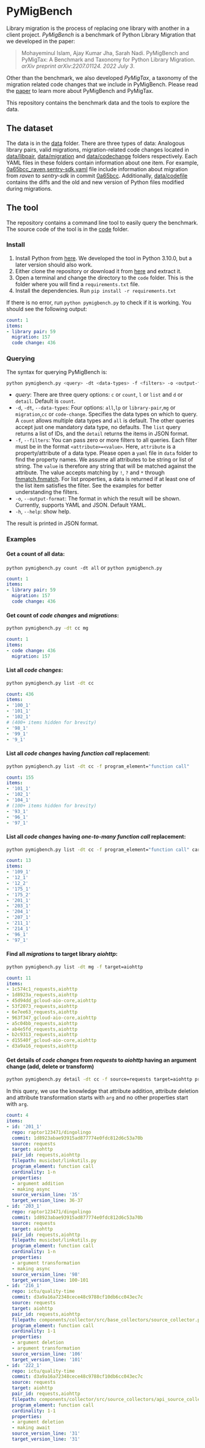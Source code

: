 # PyMigBench
Library migration is the process of replacing one library with another in a client project.
_PyMigBench_ is a benchmark of Python Library Migration that we developed in the paper:
> Mohayeminul Islam, Ajay Kumar Jha, Sarah Nadi.
> PyMigBench and PyMigTax: A Benchmark and Taxonomy for Python Library Migration.
> _arXiv preprint arXiv:2207.01124. 2022 July 3_.

Other than the benchmark, we also developed _PyMigTax_,
a taxonomy of the migration related code changes that we include in PyMigBench.
Please read the [paper](https://arxiv.org/abs/2207.01124) to learn more about PyMigBench and PyMigTax.

This repository contains the benchmark data and the tools to explore the data.


## The dataset
The data is in the [data](/../../tree/main/data) folder.
There are three types of data: Analogous library pairs, valid migrations, migration-related code changes located in 
[data/libpair](/../../tree/main/data/libpair), [data/migration](/../../tree/main/data/migration) 
and [data/codechange](/../../tree/main/data/codechange) folders respectively.
Each YAML files in these folders contain information about one item.
For example, [0a65bcc_raven,sentry-sdk.yaml](/../../tree/main/data/migration) file include information about migration from _raven_ to _sentry-sdk_ in commit [0a65bcc](https://github.com/habitissimo/myaas/commit/0a65bcc).
Additionally, [data/codefile](/../../tree/main/data/codefile) contains the diffs and the old and new version of Python files modified during migrations.

## The tool
The repository contains a command line tool to easily query the benchmark.
The source code of the tool is in the [code](/../../tree/main/code) folder.

### Install
1. Install Python from [here](https://www.python.org/). We developed the tool in Python 3.10.0, but a later version should also work.
2. Either clone the repository or 
download it from [here](https://github.com/ualberta-smr/PyMigBench/archive/refs/heads/main.zip) 
and extract it.
3. Open a terminal and change the directory to the `code` folder.
This is the folder where you will find a `requirements.txt` file.
4. Install the dependencies. Run `pip install -r requirements.txt`

If there is no error, run `python pymigbench.py` to check if it is working. You should see the following output:
```yaml
count: 1
items:
- library pair: 59
  migration: 157
  code change: 436
```

### Querying
The syntax for querying PyMigBench is:
```bash
python pymigbench.py <query> -dt <data-types> -f <filters> -o <output-format>
```

* _query_: There are three query options: `c` or `count`, `l` or `list` and `d` or `detail`.
  Default is `count`.
* `-d`, `-dt`, `--data-types`: Four options: `all`,`lp` or `library-pair`,`mg` or `migration`,`cc` or `code-change`. 
Specifies the data types on which to query. 
A `count` allows multiple data types and `all` is default.
The other queries accept just one mandatory data type, no defaults.
The `list` query returns a list of IDs, and the `detail` returns the items in JSON format. 
* `-f`, `--filters`: You can pass zero or more filters to all queries.
Each filter must be in the format `<attribute>=<value>`.
Here, `attribute` is a property/attribute of a data type.
Please open a `yaml` file in `data` folder to find the property names.
We assume all attributes to be string or list of string.
The `value` is therefore any string that will be matched against the attribute.
The value accepts matching by `!`, `?` and `*` through [fnmatch.fnmatch](https://docs.python.org/3/library/fnmatch.html#fnmatch.fnmatch). 
For list properties, a data is returned if at least one of the list item satisfies the filter.
See the examples for better understanding the filters.
* `-o`, `--output-format`: The format in which the result will be shown. Currently, supports YAML and JSON. Default YAML.
* `-h`, `--help`: show help.

The result is printed in JSON format.

### Examples
#### Get a count of all data:  

`python pymigbench.py count -dt all` or `python pymigbench.py`
```yaml
count: 1
items:
- library pair: 59
  migration: 157
  code change: 436
```
#### Get count of _code changes_ and _migrations_:
```bash
python pymigbench.py -dt cc mg
```  
```yaml
count: 1
items:
- code change: 436
  migration: 157
```
#### List all _code changes_: 
```bash
python pymigbench.py list -dt cc
```
```yaml
count: 436
items:
- '100_1'
- '101_1'
- '102_1'
# (400+ items hidden for brevity)
- '98_1'
- '99_1'
- '9_1'
```
#### List all _code changes_ having _function call_ replacement:   
```bash 
python pymigbench.py list -dt cc -f program_element="function call"
```
```yaml
count: 155
items:
- '101_1'
- '102_1'
- '104_1'
# (100+ items hidden for brevity)
- '93_1'
- '96_1'
- '97_1'
```
#### List all _code changes_ having _one-to-many_ _function call_ replacement:
```bash 
python pymigbench.py list -dt cc -f program_element="function call" cardinality="1-n"
```
```yaml
count: 13
items:
- '109_1'
- '12_1'
- '12_2'
- '175_1'
- '175_2'
- '201_1'
- '203_1'
- '204_1'
- '207_1'
- '211_1'
- '214_1'
- '96_1'
- '97_1'
```
#### Find all _migrations_ to target library _aiohttp_:
```bash
python pymigbench.py list -dt mg -f target=aiohttp
```
```yaml
count: 11
items:
- 1c574c1_requests,aiohttp
- 1d8923a_requests,aiohttp
- 45d94dd_gcloud-aio-core,aiohttp
- 53f2073_requests,aiohttp
- 6e7ee63_requests,aiohttp
- 963f347_gcloud-aio-core,aiohttp
- a5c04bb_requests,aiohttp
- ab4e5fd_requests,aiohttp
- b2c9313_requests,aiohttp
- d15540f_gcloud-aio-core,aiohttp
- d3a9a16_requests,aiohttp
```

#### Get details of _code changes_ from _requests_ to _aiohttp_ having an argument change (add, delete or transform)
```bash
python pymigbench.py detail -dt cc -f source=requests target=aiohttp program_element="function call" properties="arg*"
```
In this query, we use the knowledge that attribute addition, attribute deletion and attribute transformation starts with
`arg` and no other properties start with `arg`. 
```yaml
count: 4
items:
- id: '201_1'
  repo: raptor123471/dingolingo
  commit: 1d8923abae93915ad877774e0fdc812d6c53a70b
  source: requests
  target: aiohttp
  pair_id: requests,aiohttp
  filepath: musicbot/linkutils.py
  program_element: function call
  cardinality: 1-n
  properties:
  - argument addition
  - making async
  source_version_line: '35'
  target_version_line: 36-37
- id: '203_1'
  repo: raptor123471/dingolingo
  commit: 1d8923abae93915ad877774e0fdc812d6c53a70b
  source: requests
  target: aiohttp
  pair_id: requests,aiohttp
  filepath: musicbot/linkutils.py
  program_element: function call
  cardinality: 1-n
  properties:
  - argument transformation
  - making async
  source_version_line: '98'
  target_version_line: 100-101
- id: '216_1'
  repo: ictu/quality-time
  commit: d3a9a16a72348cece48c9788cf10db6cc043ec7c
  source: requests
  target: aiohttp
  pair_id: requests,aiohttp
  filepath: components/collector/src/base_collectors/source_collector.py
  program_element: function call
  cardinality: 1-1
  properties:
  - argument deletion
  - argument transformation
  source_version_line: '106'
  target_version_line: '101'
- id: '222_1'
  repo: ictu/quality-time
  commit: d3a9a16a72348cece48c9788cf10db6cc043ec7c
  source: requests
  target: aiohttp
  pair_id: requests,aiohttp
  filepath: components/collector/src/source_collectors/api_source_collectors/azure_devops.py
  program_element: function call
  cardinality: 1-1
  properties:
  - argument deletion
  - making await
  source_version_line: '31'
  target_version_line: '31'
```